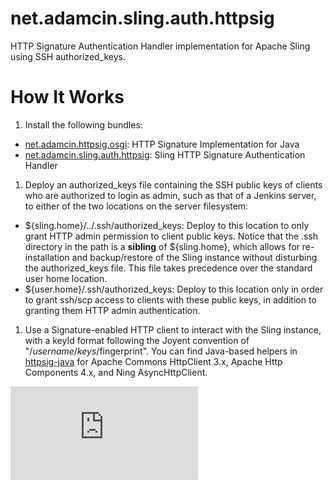 net.adamcin.sling.auth.httpsig
==============================

HTTP Signature Authentication Handler implementation for Apache Sling using SSH authorized_keys.

How It Works
============

1. Install the following bundles:
  * [net.adamcin.httpsig.osgi](http://search.maven.org/#artifactdetails%7Cnet.adamcin.httpsig%7Cnet.adamcin.httpsig.osgi%7C1.1.0%7Cbundle): HTTP Signature Implementation for Java
  * [net.adamcin.sling.auth.httpsig](http://search.maven.org/#artifactdetails%7Cnet.adamcin.sling%7Cnet.adamcin.sling.auth.httpsig%7C0.8.2%7Cbundle): Sling HTTP Signature Authentication Handler

1. Deploy an authorized_keys file containing the SSH public keys of clients who are authorized to login as admin, such as that of a Jenkins server, to either of the two locations on the server filesystem:
  * ${sling.home}/../.ssh/authorized_keys: Deploy to this location to only grant HTTP admin permission to client public keys. Notice that the .ssh directory in the path is a **sibling** of ${sling.home}, which allows for re-installation and backup/restore of the Sling instance without disturbing the authorized_keys file. This file takes precedence over the standard user home location.
  * ${user.home}/.ssh/authorized_keys: Deploy to this location only in order to grant ssh/scp access to clients with these public keys, in addition to granting them HTTP admin authentication.

1. Use a Signature-enabled HTTP client to interact with the Sling instance, with a keyId format following the Joyent convention of "/$username/keys/$fingerprint". You can find Java-based helpers in [httpsig-java](https://github.com/adamcin/httpsig-java) for Apache Commons HttpClient 3.x, Apache Http Components 4.x, and Ning AsyncHttpClient.

[![Analytics](https://ga-beacon.appspot.com/UA-37073514-2/net.adamcin.sling.auth.httpsig/blob/master/README.md)](https://github.com/igrigorik/ga-beacon)
